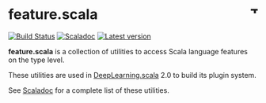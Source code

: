 # feature.scala <a href="http://thoughtworks.com/"><img align="right" src="https://www.thoughtworks.com/imgs/tw-logo.png" title="ThoughtWorks" height="15"/></a>

[![Build Status](https://travis-ci.org/ThoughtWorksInc/feature.scala.svg?branch=master)](https://travis-ci.org/ThoughtWorksInc/feature.scala)
[![Scaladoc](https://javadoc.io/badge/com.thoughtworks.feature/factory_2.12.svg?label=scaladoc)](https://javadoc.io/page/com.thoughtworks.feature/factory_2.12/latest/com/thoughtworks/feature/index.html)
[![Latest version](https://index.scala-lang.org/ThoughtWorksinc/feature.scala/latest.svg)](https://index.scala-lang.org/thoughtworksinc/feature.scala)

**feature.scala** is a collection of utilities to access Scala language features on the type level.

These utilities are used in [DeepLearning.scala](https://github.com/ThoughtWorksInc/DeepLearning.scala/) 2.0 to build its plugin system.

See [Scaladoc](https://javadoc.io/page/com.thoughtworks.feature/factory_2.12/latest/com/thoughtworks/feature/index.html) for a complete list of these utilities.
